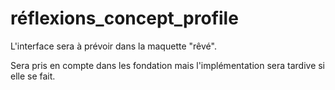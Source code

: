 # réflexions_concept_profile

L'interface sera à prévoir dans la maquette "rêvé".

Sera pris en compte dans les fondation mais l'implémentation sera tardive si elle se fait.
